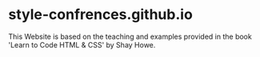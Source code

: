 # style-confrences.github.io
This Website is based on the teaching and examples 
provided in the book 'Learn to Code HTML & CSS' by
Shay Howe.
